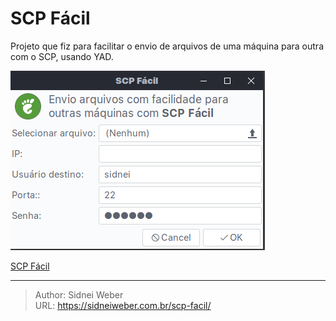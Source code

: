 # SCP Fácil


Projeto que fiz para facilitar o envio de arquivos de uma máquina para outra com o SCP, usando YAD.

![scp ><](/img/scp-facil.png)

[SCP Fácil](https://github.com/emmilinux/scpfacil.git)

---

> Author: Sidnei Weber  
> URL: https://sidneiweber.com.br/scp-facil/  

